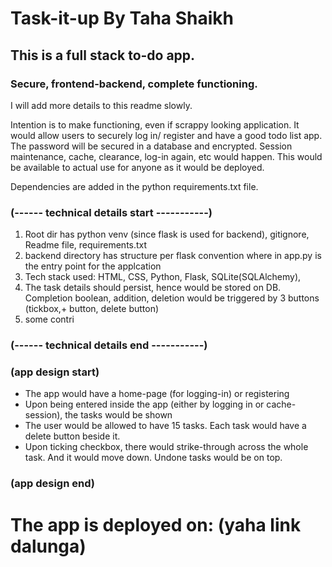 # Task-it-up By Taha Shaikh 
## This is a full stack to-do app. 
### Secure, frontend-backend, complete functioning. 

I will add more details to this readme slowly. 

Intention is to make functioning, even if scrappy looking application. 
It would allow users to securely log in/ register and have a good todo list app.
The password will be secured in a database and encrypted.
Session maintenance, cache, clearance, log-in again, etc would happen. 
This would be available to actual use for anyone as it would be deployed.

Dependencies are added in the python requirements.txt file.
### (------ technical details start -----------)
1. Root dir has python venv (since flask is used for backend), gitignore, Readme file, requirements.txt 
2. backend directory has structure per flask convention where in app.py is the entry point for the applcation
3. Tech stack used: HTML, CSS, Python, Flask, SQLite(SQLAlchemy), 
4. The task details should persist, hence would be stored on DB. Completion boolean, addition, deletion would be triggered by 3 buttons (tickbox,+ button, delete button)
5. some contri 
### (------ technical details end -----------)
### (app design start)
- The app would have a home-page (for logging-in) or registering
- Upon being entered inside the app (either by logging in or cache-session), the tasks would be shown 
- The user would be allowed to have 15 tasks. Each task would have a delete button beside it.
- Upon ticking checkbox, there would strike-through across the whole task. And it would move down. Undone tasks would be on top.
### (app design end)
# The app is deployed on: (yaha link dalunga)